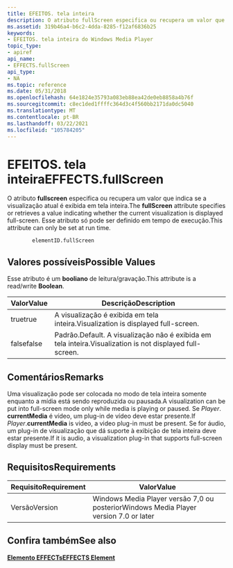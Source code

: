 ```yaml
---
title: EFEITOS. tela inteira
description: O atributo fullScreen especifica ou recupera um valor que indica se a visualização atual é exibida em tela inteira. Esse atributo só pode ser definido em tempo de execução.
ms.assetid: 319b46a4-b6c2-4dda-8285-f12af6836b25
keywords:
- EFEITOS. tela inteira do Windows Media Player
topic_type:
- apiref
api_name:
- EFFECTS.fullScreen
api_type:
- NA
ms.topic: reference
ms.date: 05/31/2018
ms.openlocfilehash: 64e1824e35793a083eb88ea42de0eb8858a4b76f
ms.sourcegitcommit: c8ec1ded1ffffc364d3c4f560bb2171da0dc5040
ms.translationtype: MT
ms.contentlocale: pt-BR
ms.lasthandoff: 03/22/2021
ms.locfileid: "105784205"
---
```

# <a name="effectsfullscreen"></a><span data-ttu-id="3c3a0-105">EFEITOS. tela inteira</span><span class="sxs-lookup"><span data-stu-id="3c3a0-105">EFFECTS.fullScreen</span></span>

<span data-ttu-id="3c3a0-106">O atributo **fullscreen** especifica ou recupera um valor que indica se a visualização atual é exibida em tela inteira.</span><span class="sxs-lookup"><span data-stu-id="3c3a0-106">The **fullScreen** attribute specifies or retrieves a value indicating whether the current visualization is displayed full-screen.</span></span> <span data-ttu-id="3c3a0-107">Esse atributo só pode ser definido em tempo de execução.</span><span class="sxs-lookup"><span data-stu-id="3c3a0-107">This attribute can only be set at run time.</span></span>

``` syntax
        elementID.fullScreen
```

## <a name="possible-values"></a><span data-ttu-id="3c3a0-108">Valores possíveis</span><span class="sxs-lookup"><span data-stu-id="3c3a0-108">Possible Values</span></span>

<span data-ttu-id="3c3a0-109">Esse atributo é um **booliano** de leitura/gravação.</span><span class="sxs-lookup"><span data-stu-id="3c3a0-109">This attribute is a read/write **Boolean**.</span></span>



| <span data-ttu-id="3c3a0-110">Valor</span><span class="sxs-lookup"><span data-stu-id="3c3a0-110">Value</span></span> | <span data-ttu-id="3c3a0-111">Descrição</span><span class="sxs-lookup"><span data-stu-id="3c3a0-111">Description</span></span>                                          |
|-------|------------------------------------------------------|
| <span data-ttu-id="3c3a0-112">true</span><span class="sxs-lookup"><span data-stu-id="3c3a0-112">true</span></span>  | <span data-ttu-id="3c3a0-113">A visualização é exibida em tela inteira.</span><span class="sxs-lookup"><span data-stu-id="3c3a0-113">Visualization is displayed full-screen.</span></span>              |
| <span data-ttu-id="3c3a0-114">false</span><span class="sxs-lookup"><span data-stu-id="3c3a0-114">false</span></span> | <span data-ttu-id="3c3a0-115">Padrão.</span><span class="sxs-lookup"><span data-stu-id="3c3a0-115">Default.</span></span> <span data-ttu-id="3c3a0-116">A visualização não é exibida em tela inteira.</span><span class="sxs-lookup"><span data-stu-id="3c3a0-116">Visualization is not displayed full-screen.</span></span> |



 

## <a name="remarks"></a><span data-ttu-id="3c3a0-117">Comentários</span><span class="sxs-lookup"><span data-stu-id="3c3a0-117">Remarks</span></span>

<span data-ttu-id="3c3a0-118">Uma visualização pode ser colocada no modo de tela inteira somente enquanto a mídia está sendo reproduzida ou pausada.</span><span class="sxs-lookup"><span data-stu-id="3c3a0-118">A visualization can be put into full-screen mode only while media is playing or paused.</span></span> <span data-ttu-id="3c3a0-119">Se *Player*. **currentMedia** é vídeo, um plug-in de vídeo deve estar presente.</span><span class="sxs-lookup"><span data-stu-id="3c3a0-119">If *Player*.**currentMedia** is video, a video plug-in must be present.</span></span> <span data-ttu-id="3c3a0-120">Se for áudio, um plug-in de visualização que dá suporte à exibição de tela inteira deve estar presente.</span><span class="sxs-lookup"><span data-stu-id="3c3a0-120">If it is audio, a visualization plug-in that supports full-screen display must be present.</span></span>

## <a name="requirements"></a><span data-ttu-id="3c3a0-121">Requisitos</span><span class="sxs-lookup"><span data-stu-id="3c3a0-121">Requirements</span></span>



| <span data-ttu-id="3c3a0-122">Requisito</span><span class="sxs-lookup"><span data-stu-id="3c3a0-122">Requirement</span></span> | <span data-ttu-id="3c3a0-123">Valor</span><span class="sxs-lookup"><span data-stu-id="3c3a0-123">Value</span></span> |
|--------------------|------------------------------------------------------|
| <span data-ttu-id="3c3a0-124">Versão</span><span class="sxs-lookup"><span data-stu-id="3c3a0-124">Version</span></span><br/> | <span data-ttu-id="3c3a0-125">Windows Media Player versão 7,0 ou posterior</span><span class="sxs-lookup"><span data-stu-id="3c3a0-125">Windows Media Player version 7.0 or later</span></span><br/> |



## <a name="see-also"></a><span data-ttu-id="3c3a0-126">Confira também</span><span class="sxs-lookup"><span data-stu-id="3c3a0-126">See also</span></span>

<dl> <dt>

[<span data-ttu-id="3c3a0-127">**Elemento EFFECTs**</span><span class="sxs-lookup"><span data-stu-id="3c3a0-127">**EFFECTS Element**</span></span>](effects-element.md)
</dt> </dl>

 

 





